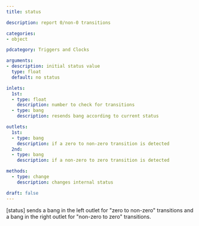 ```yaml
---
title: status

description: report 0/non-0 transitions

categories:
- object

pdcategory: Triggers and Clocks

arguments:
- description: initial status value
  type: float
  default: no status

inlets:
  1st:
  - type: float
    description: number to check for transitions
  - type: bang
    description: resends bang according to current status

outlets:
  1st:
  - type: bang
    description: if a zero to non-zero transition is detected
  2nd:
  - type: bang
    description: if a non-zero to zero transition is detected

methods:
  - type: change
    description: changes internal status

draft: false
---
```


[status] sends a bang in the left outlet for "zero to non-zero" transitions and a bang in the right outlet for "non-zero to zero" transitions.
